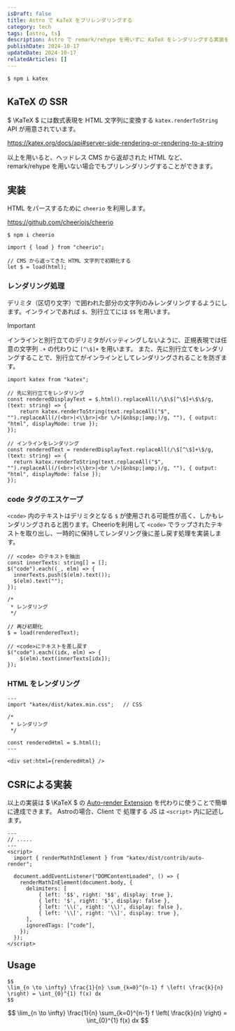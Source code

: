 ```yaml
---
isDraft: false
title: Astro で KaTeX をプリレンダリングする
category: tech
tags: [astro, ts]
description: Astro で remark/rehype を用いずに KaTeX をレンダリングする実装を行いました。
publishDate: 2024-10-17
updateDate: 2024-10-17
relatedArticles: []
---
```


```bash:インストール
$ npm i katex
```

## KaTeX の SSR

$ \KaTeX $ には数式表現を HTML 文字列に変換する `katex.renderToString` API が用意されています。

https://katex.org/docs/api#server-side-rendering-or-rendering-to-a-string

以上を用いると、ヘッドレス CMS から返却された HTML など、remark/rehype を用いない場合でもプリレンダリングすることができます。

## 実装

HTML をパースするために `cheerio` を利用します。

https://github.com/cheeriojs/cheerio

```bash:インストール
$ npm i cheerio
```

```ts:初期化
import { load } from "cheerio";

// CMS から返ってきた HTML 文字列で初期化する
let $ = load(html);
```

### レンダリング処理

デリミタ（区切り文字）で囲われた部分の文字列のみレンダリングするようにします。インラインであれば `$`、別行立てには `$$` を用います。

> [!important]
> 
> インラインと別行立てのデリミタがバッティングしないように、正規表現では任意の文字列 `.+` の代わりに `[^\$]+` を用います。
> また、先に別行立てをレンダリングすることで、別行立てがインラインとしてレンダリングされることを防ぎます。

```ts:TypeScript
import katex from "katex";

// 先に別行立てをレンダリング
const renderedDisplayText = $.html().replaceAll(/\$\$[^\$]+\$\$/g, (text: string) => {
	return katex.renderToString(text.replaceAll("$", "").replaceAll(/(<br>|<\\br>|<br \/>|&nbsp;|amp;)/g, ""), { output: "html", displayMode: true });
});

// インラインをレンダリング
const renderedText = renderedDisplayText.replaceAll(/\$[^\$]+\$/g, (text: string) => {
  return katex.renderToString(text.replaceAll("$", "").replaceAll(/(<br>|<\\br>|<br \/>|&nbsp;|amp;)/g, ""), { output: "html", displayMode: false });
});
```

### code タグのエスケープ

`<code>` 内のテキストはデリミタとなる `$` が使用される可能性が高く、しかもレンダリングされると困ります。Cheerioを利用して `<code>` でラップされたテキストを取り出し、一時的に保持してレンダリング後に差し戻す処理を実装します。

```ts:TypeScript
// <code> のテキストを抽出
const innerTexts: string[] = [];
$("code").each((_, elm) => {
  innerTexts.push($(elm).text());
  $(elm).text("");
});

/*
 * レンダリング
 */

// 再び初期化
$ = load(renderedText);

// <code>にテキストを差し戻す
$("code").each((idx, elm) => {
	$(elm).text(innerTexts[idx]);
});
```

### HTML をレンダリング

```astro:Astro
---
import "katex/dist/katex.min.css";   // CSS

/*
 * レンダリング
 */

const renderedHtml = $.html();
---

<div set:html={renderedHtml} />
```

## CSRによる実装

以上の実装は $ \KaTeX $ の [Auto-render Extension](https://katex.org/docs/autorender) を代わりに使うことで簡単に達成できます。
Astroの場合、Client で 処理する JS は `<script>` 内に記述します。

```astro:src/pages/article/[slug].astro
---
// .....
---
<script>
  import { renderMathInElement } from "katex/dist/contrib/auto-render";

  document.addEventListener("DOMContentLoaded", () => {
    renderMathInElement(document.body, {
      delimiters: [
          { left: '$$', right: '$$', display: true },
          { left: '$', right: '$', display: false },
          { left: '\\(', right: '\\)', display: false },
          { left: '\\[', right: '\\]', display: true },
      ],
      ignoredTags: ["code"],
    });
  });
</script>
```

## Usage

```tex:TeX
$$
\lim_{n \to \infty} \frac{1}{n} \sum_{k=0}^{n-1} f \left( \frac{k}{n} \right) = \int_{0}^{1} f(x) dx
$$
```

$$
\lim_{n \to \infty} \frac{1}{n} \sum_{k=0}^{n-1} f \left( \frac{k}{n} \right) = \int_{0}^{1} f(x) dx
$$